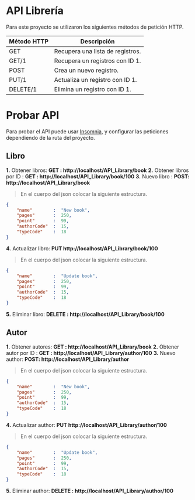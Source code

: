 
# API Librería

Para este proyecto se utilizaron los siguientes  métodos de petición HTTP.

|  Método HTTP|Descripción  |
|--|--|
| GET |Recupera una lista de registros.|
| GET/1|Recupera un registros con ID 1.|
| POST| Crea un nuevo registro.|
| PUT/1|  Actualiza un registro con ID 1.|
| DELETE/1|Elimina un registro con ID 1.|


# Probar API
Para probar el API puede usar [Insomnia](https://insomnia.rest/download/), y configurar las  peticiones dependiendo de la ruta del proyecto.


## Libro

**1.**  Obtener libros: **GET :  http://localhost/API_Library/book**
**2.**  Obtener libros por ID : **GET :  http://localhost/API_Library/book/100**
**3.**  Nuevo libro : **POST:  http://localhost/API_Library/book**
> En el cuerpo del json colocar la siguiente estructura.
```json
{
	"name"        :  "New book",
	"pages"       :  250,
	"point"       :  99,
	"authorCode"  :  15,
	"typeCode"    :  18
}
```
**4.**  Actualizar libro: **PUT    http://localhost/API_Library/book/100**
> En el cuerpo del json colocar la siguiente estructura.

```json
{
	"name"        :  "Update book",
	"pages"       :  250,
	"point"       :  99,
	"authorCode"  :  15,
	"typeCode"    :  18
}
```
**5.**  Eliminar libro: **DELETE :  http://localhost/API_Library/book/100**



## Autor

**1.**  Obtener autores: **GET :  http://localhost/API_Library/book**
**2.**  Obtener autor por ID : **GET :  http://localhost/API_Library/author/100**
**3.**  Nuevo author: **POST:  http://localhost/API_Library/author**
> En el cuerpo del json colocar la siguiente estructura.
```json
{
	"name"        :  "New book",
	"pages"       :  250,
	"point"       :  99,
	"authorCode"  :  15,
	"typeCode"    :  18
}
```
**4.**  Actualizar author: **PUT    http://localhost/API_Library/author/100**
> En el cuerpo del json colocar la siguiente estructura.

```json
{
	"name"        :  "Update book",
	"pages"       :  250,
	"point"       :  99,
	"authorCode"  :  15,
	"typeCode"    :  18
}
```
**5.**  Eliminar author: **DELETE :  http://localhost/API_Library/author/100**
